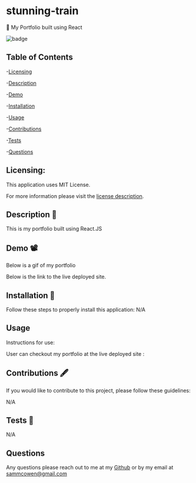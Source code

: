 # stunning-train
📁 My Portfolio built using React

![badge](https://img.shields.io/badge/license-MITLicense-brightorange)
  
  ## Table of Contents
  
-[Licensing](#Licensing)

-[Description](#Description)

-[Demo](#Demo)

-[Installation](#Installation)

-[Usage](#Usage)

-[Contributions](#Contributions)

-[Tests](#Tests)

-[Questions](#Questions)

  ## Licensing:
 
  This application uses MIT License.

  For more information please visit the [license description](https://choosealicense.com/licenses/mit/).

  ## Description 📜

  This is my portfolio built using React.JS
  
  ## Demo 📽️
  
  Below is a gif of my portfolio 
  
  Below is the link to the live deployed site.
  

  ## Installation 💾
  Follow these steps to properly install this application:
  N/A

  ## Usage 
  Instructions for use:

 User can checkout my portfolio at the live deployed site :

  ## Contributions 🖋️
  If you would like to contribute to this project, please follow these guidelines: 

  N/A

  ## Tests 🧪
  N/A

  ## Questions
  Any questions please reach out to me at my [Github](https://github.com/sammcowen)
   or by my email at  sammcowen@gmail.com
